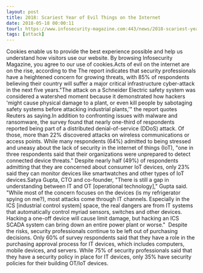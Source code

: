 ```yaml
---
layout: post
title: 2018: Scariest Year of Evil Things on the Internet
date: 2018-05-18 00:00:11
tourl: https://www.infosecurity-magazine.com:443/news/2018-scariest-year-of-evil-things/
tags: [attack]
---
```

Cookies enable us to provide the best experience possible and help us understand how visitors use our website. By browsing Infosecurity Magazine, you agree to our use of cookies.Acts of evil on the internet are on the rise, according to the The report indicates that security professionals have a heightened concern for growing threats, with 85% of respondents believing their country will suffer a major critical infrastructure cyber-attack in the next five years."The attack on a Schneider Electric safety system was considered a watershed moment because it demonstrated how hackers 'might cause physical damage to a plant, or even kill people by sabotaging safety systems before attacking industrial plants,'" the report quotes Reuters as saying.In addition to confronting issues with malware and ransomware, the survey found that nearly one-third of respondents reported being part of a distributed denial-of-service (DDoS) attack. Of those, more than 22% discovered attacks on wireless communications or access points. While many respondents (64%) admitted to being stressed and uneasy about the lack of security in the internet of things (IoT), "one in three respondents said that their organizations were unprepared to detect connected device threats." Despite nearly half (49%) of respondents admitting that they are concerned about consumer IoT devices, only 23% said they can monitor devices like smartwatches and other types of IoT devices.Satya Gupta, CTO and co-founder, "There is still a gap in understanding between IT and OT [operational technology]," Gupta said. "While most of the concern focuses on the devices (is my refrigerator spying on me?), most attacks come through IT channels. Especially in the ICS [industrial control system] space, the real dangers are from IT systems that automatically control myriad sensors, switches and other devices. Hacking a one-off device will cause limit damage, but hacking an ICS SCADA system can bring down an entire power plant or worse."  Despite the risks, security professionals continue to be left out of purchasing decisions. Only 60% of survey respondents said that they have a role in the purchasing approval process for IT devices, which includes computers, mobile devices, and servers. While 75% of security professionals said that they have a security policy in place for IT devices, only 35% have security policies for their building OT/IoT devices.